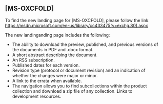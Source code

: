 ## [MS-OXCFOLD]
To find the new landing page for [MS-OXCFOLD], please follow the link https://msdn.microsoft.com/en-us/library/cc433475(v=exchg.80).aspx 

The new landinganding page includes the following:
- The ability to download the preview, published, and previous versions of the documents in PDF and .docx format.
- A short abstract describing the document.
- An RSS subscription.
- Published dates for each version.
- Revision type (protocol or document revision) and an indication of whether the changes were
major or minor.
- A link to the errata when available.
- The navigation allows you to find subcollections within the product collection and download a
zip file of any collection.
Links to development resources.